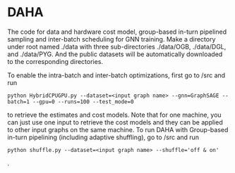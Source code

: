 # DAHA

The code for data and hardware cost model, group-based in-turn pipelined sampling and inter-batch scheduling for GNN training. Make a directory under root named ./data with three sub-directories ./data/OGB, ./data/DGL, and ./data/PYG. And the public datasets will be automatically downloaded to the corresponding directories.

To enable the intra-batch and inter-batch optimizations, first go to /src and run 
```
python HybridCPUGPU.py --dataset=<input graph name> --gnn=GraphSAGE --batch=1 --gpu=0 --runs=100 --test_mode=0
```
to retrieve the estimates and cost models. Note that for one machine, you can just use one input to retrieve the cost models and they can be applied to other input graphs on the same machine. 
To run DAHA with Group-based in-turn pipelining (including adaptive shuffling), go to /src and run 
```
python shuffle.py --dataset=<input graph name> --shuffle='off & on'
```
.
